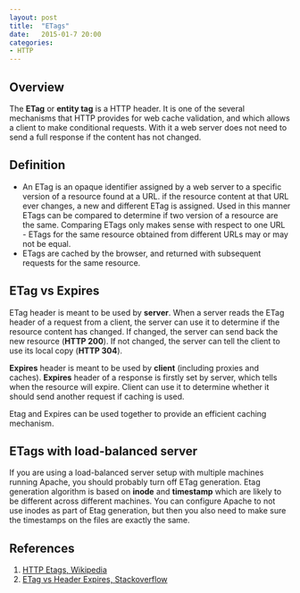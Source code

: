 ```yaml
---
layout: post
title:  "ETags"
date:   2015-01-7 20:00
categories:
- HTTP
---
```


## Overview

The **ETag** or **entity tag** is a HTTP header. It is one of the several mechanisms that HTTP provides for web cache validation, and which allows a client to make conditional requests. With it a web server does not need to send a full response if the content has not changed.

## Definition

* An ETag is an opaque identifier assigned by a web server to a specific version of a resource found at a URL. if the resource content at that URL ever changes, a new and different ETag is assigned. Used in this manner ETags can be compared to determine if two version of a resource are the same. Comparing ETags only makes sense with respect to one URL - ETags for the same resource obtained from different URLs may or may not be equal.
* ETags are cached by the browser, and returned with subsequent requests for the same resource.

## ETag vs Expires

ETag header is meant to be used by **server**. When a server reads the ETag header of a request from a client, the server can use it to determine if the resource content has changed. If changed, the server can send back the new resource (**HTTP 200**). If not changed, the server can tell the client to use its local copy (**HTTP 304**).

**Expires** header is meant to be used by **client** (including proxies and caches). **Expires** header of a response is firstly set by server, which tells when the resource will expire. Client can use it to determine whether it should send another request if caching is used.

Etag and Expires can be used together to provide an efficient caching mechanism.

## ETags with load-balanced server

If you are using a load-balanced server setup with multiple machines running Apache, you should probably turn off ETag generation. Etag generation algorithm is based on **inode** and **timestamp** which are likely to be different across different machines. You can configure Apache to not use inodes as part of Etag generation, but then you also need to make sure the timestamps on the files are exactly the same.

## References

1. [HTTP Etags, Wikipedia](http://en.wikipedia.org/wiki/HTTP_ETag)
2. [ETag vs Header Expires, Stackoverflow](http://stackoverflow.com/questions/499966/etag-vs-header-expires)

